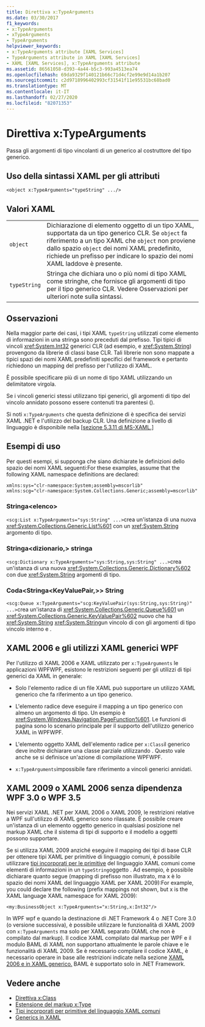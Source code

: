 ```yaml
---
title: Direttiva x:TypeArguments
ms.date: 03/30/2017
f1_keywords:
- x:TypeArguments
- xTypeArguments
- TypeArguments
helpviewer_keywords:
- x:TypeArguments attribute [XAML Services]
- TypeArguments attribute in XAML [XAML Services]
- XAML [XAML Services], x:TypeArguments attribute
ms.assetid: 86561058-d393-4a44-b5c3-993a4513ea74
ms.openlocfilehash: 69da9329f140121b66c71d4cf2e99e9d14a1b207
ms.sourcegitcommit: c2d9718996402993cf31541f11e95531bc68bad0
ms.translationtype: MT
ms.contentlocale: it-IT
ms.lasthandoff: 02/27/2020
ms.locfileid: "82071353"
---
```

# <a name="xtypearguments-directive"></a>Direttiva x:TypeArguments

Passa gli argomenti di tipo vincolanti di un generico al costruttore del tipo generico.

## <a name="xaml-attribute-usage"></a>Uso della sintassi XAML per gli attributi

```xaml
<object x:TypeArguments="typeString" .../>
```

## <a name="xaml-values"></a>Valori XAML

|||
|-|-|
|`object`|Dichiarazione di elemento oggetto di un tipo XAML, supportata da un tipo generico CLR. Se `object` fa riferimento a un tipo XAML che `object` non proviene dallo spazio `object` dei nomi XAML predefinito, richiede un prefisso per indicare lo spazio dei nomi XAML laddove è presente.|
|`typeString`|Stringa che dichiara uno o più nomi di tipo XAML come stringhe, che fornisce gli argomenti di tipo per il tipo generico CLR. Vedere Osservazioni per ulteriori note sulla sintassi.|

## <a name="remarks"></a>Osservazioni

Nella maggior parte dei casi, i tipi XAML `typeString` utilizzati come elemento di informazioni in una stringa sono preceduti dal prefisso. Tipi tipici di vincoli <xref:System.Int32> generici CLR (ad esempio, e <xref:System.String>) provengono da librerie di classi base CLR. Tali librerie non sono mappate a tipici spazi dei nomi XAML predefiniti specifici del framework e pertanto richiedono un mapping del prefisso per l'utilizzo di XAML.

È possibile specificare più di un nome di tipo XAML utilizzando un delimitatore virgola.

Se i vincoli generici stessi utilizzano tipi generici, gli argomenti di tipo del vincolo annidato possono essere contenuti tra parentesi ().

Si noti `x:TypeArguments` che questa definizione di è specifica dei servizi XAML .NET e l'utilizzo del backup CLR. Una definizione a livello di linguaggio è disponibile nella [ \[sezione 5.3.11 di MS-XAML.\] ](https://docs.microsoft.com/previous-versions/msp-n-p/ff650760(v=pandp.10))

## <a name="usage-examples"></a>Esempi di uso

Per questi esempi, si supponga che siano dichiarate le definizioni dello spazio dei nomi XAML seguenti:For these examples, assume that the following XAML namespace definitions are declared:

```xaml
xmlns:sys="clr-namespace:System;assembly=mscorlib"
xmlns:scg="clr-namespace:System.Collections.Generic;assembly=mscorlib"
```

### <a name="liststring"></a>Stringa\<elenco>

`<scg:List x:TypeArguments="sys:String" ...>`crea un'istanza di una nuova <xref:System.Collections.Generic.List%601> con un <xref:System.String> argomento di tipo.

### <a name="dictionarystringstring"></a>Stringa\<dizionario,> stringa

`<scg:Dictionary x:TypeArguments="sys:String,sys:String" ...>`crea un'istanza di una nuova <xref:System.Collections.Generic.Dictionary%602> con due <xref:System.String> argomenti di tipo.

### <a name="queuekeyvaluepairstringstring"></a>Coda<Stringa\<KeyValuePair,>> String

`<scg:Queue x:TypeArguments="scg:KeyValuePair(sys:String,sys:String)" ...>`crea un'istanza di <xref:System.Collections.Generic.Queue%601> un <xref:System.Collections.Generic.KeyValuePair%602> nuovo che ha <xref:System.String> <xref:System.String>un vincolo di con gli argomenti di tipo vincolo interno e .

## <a name="xaml-2006-and-wpf-generic-xaml-usages"></a>XAML 2006 e gli utilizzi XAML generici WPF

Per l'utilizzo di XAML 2006 e XAML utilizzato per `x:TypeArguments` le applicazioni WPFWPF, esistono le restrizioni seguenti per gli utilizzi di tipi generici da XAML in generale:

- Solo l'elemento radice di un file XAML può supportare un utilizzo XAML generico che fa riferimento a un tipo generico.

- L'elemento radice deve eseguire il mapping a un tipo generico con almeno un argomento di tipo. Un esempio è <xref:System.Windows.Navigation.PageFunction%601>. Le funzioni di pagina sono lo scenario principale per il supporto dell'utilizzo generico XAML in WPFWPF.

- L'elemento oggetto XAML dell'elemento radice per `x:Class`il generico deve inoltre dichiarare una classe parziale utilizzando . Questo vale anche se si definisce un'azione di compilazione WPFWPF.

- `x:TypeArguments`impossibile fare riferimento a vincoli generici annidati.

## <a name="xaml-2009-or-xaml-2006-with-no-wpf-30-or-wpf-35-dependency"></a>XAML 2009 o XAML 2006 senza dipendenza WPF 3.0 o WPF 3.5

Nei servizi XAML .NET per XAML 2006 o XAML 2009, le restrizioni relative a WPF sull'utilizzo di XAML generico sono rilassate. È possibile creare un'istanza di un elemento oggetto generico in qualsiasi posizione nel markup XAML che il sistema di tipi di supporto e il modello a oggetti possono supportare.

Se si utilizza XAML 2009 anziché eseguire il mapping dei tipi di base CLR per ottenere tipi XAML per primitive di linguaggio comuni, è possibile utilizzare [tipi incorporati per le primitive](types-for-primitives.md) del linguaggio XAML comuni come elementi di informazioni in un `typeString`oggetto . Ad esempio, è possibile dichiarare quanto segue (mapping di prefisso non illustrato, ma x è lo spazio dei nomi XAML del linguaggio XAML per XAML 2009):For example, you could declare the following (prefix mappings not shown, but x is the XAML language XAML namespace for XAML 2009):

```xaml
<my:BusinessObject x:TypeArguments="x:String,x:Int32"/>
```

In WPF wpf e quando la destinazione di .NET Framework 4 o .NET Core 3.0 (o versione successiva), è possibile utilizzare le funzionalità di XAML 2009 con `x:TypeArguments` ma solo per XAML separato (XAML che non è compilato dal markup). Il codice XAML compilato dal markup per WPF e il modulo BAML di XAML non supportano attualmente le parole chiave e le funzionalità di XAML 2009. Se è necessario compilare il codice XAML, è necessario operare in base alle restrizioni indicate nella sezione [XAML 2006 e in XAML generico.](#xaml-2006-and-wpf-generic-xaml-usages) BAML è supportato solo in .NET Framework.

## <a name="see-also"></a>Vedere anche

- [Direttiva x:Class](xclass-directive.md)
- [Estensione del markup x:Type](xtype-markup-extension.md)
- [Tipi incorporati per primitive del linguaggio XAML comuni](types-for-primitives.md)
- [Generics in XAML](generics.md)
